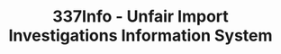 ---
bigquery: https://console.cloud.google.com/bigquery?p=patents-public-data&d=usitc_investigations&page=dataset&project=sheets-management-319211
citation: US International Trade Commission 337Info Unfair Import Investigations Information
  System
contributors: US International Trade Comission
cost: None
description: US International Trade Commission 337Info Unfair Import Investigations
  Information System contains data on investigations done under Section 337. Section
  337 declares the infringement of certain statutory intellectual property rights
  and other forms of unfair competition in import trade to be unlawful practices.
  Most Section 337 investigations involve allegations of patent or registered trademark
  infringement.
documentation: FAQ and tutorial available on the site
last_edit: Mon, 04 Apr 2022 19:10:40 GMT
location: https://pubapps2.usitc.gov/337external/
maintained_by: US International Trade Comission
schema_fields: '[''complainant'', ''aljAssigned'', ''copyrightNumbers'', ''reportingRequirements'',
  ''actualEndDateEvidHear'', ''investigationNo'', ''id'', ''endDateMarkmanHearing'',
  ''htsNumbers'', ''currentActiveALJ'', ''markmanHearing'', ''lastUpdated'', ''teoReliefGranted'',
  ''ouiiAttorney'', ''investigationType'', ''investigationTermDate'', ''actualStartDateEvidHear'',
  ''startDateMarkmanHearing'', ''respondent'', ''ouiiParticipation'', ''issueDateOtherNonFinal'',
  ''currentStatus'', ''dateComplaintFiled'', ''title'', ''finalDetNoViolation'', ''teoProceedingInvolved'',
  ''scheduledEndDateEvidHear'', ''gcAttorney'', ''internalRemand'', ''dateOfPublicationFrNotice'',
  ''publication_number'', ''patentNumber'', ''cafcAppeals'', ''patentNumbers'', ''teoIdDueDate'',
  ''dateCreated'', ''finalDetViolation'', ''invUnfairAct'', ''scheduledStartDateEvidHear'',
  ''targetDate'', ''docketNo'', ''finalIdOnViolationIssue'', ''finalIdOnViolationDue'',
  ''trademarkNumbers'', ''teoIdIssueDate'']'
shortname: unfair_import_investigations
tags:
- import
- legal
- trade
timeframe: 2008-2021 (prior to 2008 downloadable as a JSON file)
title: 337Info - Unfair Import Investigations Information System
uuid: 2721f5ec-e599-4890-9265-9706719fc71e
---